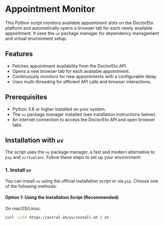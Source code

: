 # Appointment Monitor

This Python script monitors available appointment slots on the DoctorEto platform and automatically opens a browser tab for each newly available appointment. It uses the `uv` package manager for dependency management and virtual environment setup.

## Features
- Fetches appointment availability from the DoctorEto API.
- Opens a new browser tab for each available appointment.
- Continuously monitors for new appointments with a configurable delay.
- Uses multi-threading for efficient API calls and browser interactions.

## Prerequisites
- Python 3.8 or higher installed on your system.
- The `uv` package manager installed (see installation instructions below).
- An internet connection to access the DoctorEto API and open browser tabs.

## Installation with `uv`

The script uses the `uv` package manager, a fast and modern alternative to `pip` and `virtualenv`. Follow these steps to set up your environment:

### 1. Install `uv`
You can install `uv` using the official installation script or via `pip`. Choose one of the following methods:

#### Option 1: Using the Installation Script (Recommended)
On macOS/Linux:
```bash
curl -LsSf https://astral.sh/uv/install.sh | sh